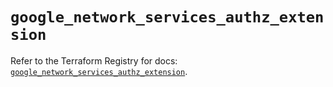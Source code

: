 # `google_network_services_authz_extension`

Refer to the Terraform Registry for docs: [`google_network_services_authz_extension`](https://registry.terraform.io/providers/hashicorp/google/6.20.0/docs/resources/network_services_authz_extension).
